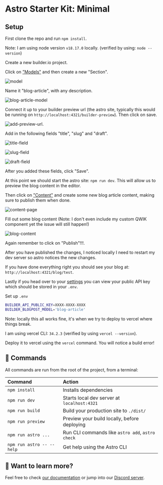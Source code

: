 # Astro Starter Kit: Minimal

## Setup

First clone the repo and run `npm install`.

Note: I am using node version `v18.17.0` locally. (verified by using: `node --version`)

Create a new builder.io project. 

Click on ["Models"](https://builder.io/models) and then create a new "Section".


![model](./docs/images/create-model-section.PNG)

Name it "blog-article", with any description.

![blog-article-model](./docs/images/new-blog-article-model.PNG)

Connect it up to your builder preview url (the astro site, typically this would be running on `http://localhost:4321/builder-preview`). Then click on save.

![add-preview-url](./docs/images/add-preview-url.PNG).

Add in the following fields "title", "slug" and "draft". 

![title-field](./docs/images/title-field.PNG)

![slug-field](./docs/images/slug-field.PNG)

![draft-field](./docs/images/draft-field.PNG)

After you added these fields, click "Save".

At this point we should start the astro site: `npm run dev`. This will allow us to preview the blog content in the editor.

Then click on ["Content"](https://builder.io/content) and create some new blog article content, making sure to publish them when done.

![content-page](./docs/images/content-page.PNG)

Fill out some blog content (Note: I don't even include my custom QWIK component yet the issue will still happen!)

![blog-content](./docs/images/my-blog.PNG)

Again remember to click on "Publish"!!!.

After you have published the changes, I noticed locally I need to restart my dev server so astro notices the new changes.

If you have done everything right you should see your blog at: `http://localhost:4321/blog/test`.

Lastly if you head over to your [settings](https://builder.io/account/space) you can view your public API key which should be stored in your `.env`.

Set up `.env`

```bash
BUILDER_API_PUBLIC_KEY=XXXX-XXXX-XXXX
BUILDER_BLOGPOST_MODEL='blog-article'
```

Note: locally this all works fine, it's when we try to deploy to vercel where things break. 

I am using vercel CLI: `34.2.3` (verified by using `vercel --version`).

Deploy it to vercel using the `vercel` command.
You will notice a build error!


## 🧞 Commands

All commands are run from the root of the project, from a terminal:

| Command                   | Action                                           |
| :------------------------ | :----------------------------------------------- |
| `npm install`             | Installs dependencies                            |
| `npm run dev`             | Starts local dev server at `localhost:4321`      |
| `npm run build`           | Build your production site to `./dist/`          |
| `npm run preview`         | Preview your build locally, before deploying     |
| `npm run astro ...`       | Run CLI commands like `astro add`, `astro check` |
| `npm run astro -- --help` | Get help using the Astro CLI                     |

## 👀 Want to learn more?

Feel free to check [our documentation](https://docs.astro.build) or jump into our [Discord server](https://astro.build/chat).

